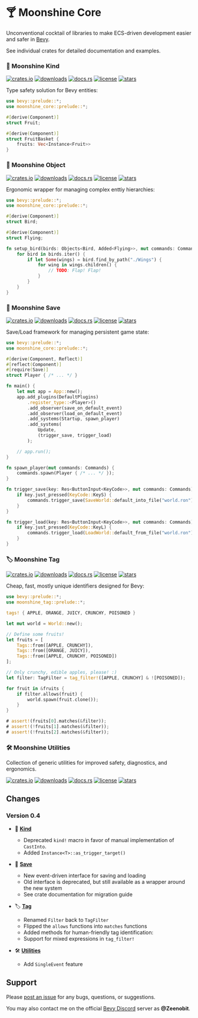 # 🍸 Moonshine Core

Unconventional cocktail of libraries to make ECS-driven development easier and safer in [Bevy](https://bevyengine.org/).

See individual crates for detailed documentation and examples.

### 🍎 Moonshine Kind

[![crates.io](https://img.shields.io/crates/v/moonshine-kind)](https://crates.io/crates/moonshine-kind)
[![downloads](https://img.shields.io/crates/dr/moonshine-kind?label=downloads)](https://crates.io/crates/moonshine-kind)
[![docs.rs](https://docs.rs/moonshine-kind/badge.svg)](https://docs.rs/moonshine-kind)
[![license](https://img.shields.io/crates/l/moonshine-kind)](https://github.com/Zeenobit/moonshine_kind/blob/main/LICENSE)
[![stars](https://img.shields.io/github/stars/Zeenobit/moonshine_kind)](https://github.com/Zeenobit/moonshine_kind)

Type safety solution for Bevy entities:

```rust
use bevy::prelude::*;
use moonshine_core::prelude::*;

#[derive(Component)]
struct Fruit;

#[derive(Component)]
struct FruitBasket {
    fruits: Vec<Instance<Fruit>>
}
```

### 🌴 Moonshine Object

[![crates.io](https://img.shields.io/crates/v/moonshine-object)](https://crates.io/crates/moonshine-object)
[![downloads](https://img.shields.io/crates/dr/moonshine-object?label=downloads)](https://crates.io/crates/moonshine-object)
[![docs.rs](https://docs.rs/moonshine-object/badge.svg)](https://docs.rs/moonshine-object)
[![license](https://img.shields.io/crates/l/moonshine-object)](https://github.com/Zeenobit/moonshine_object/blob/main/LICENSE)
[![stars](https://img.shields.io/github/stars/Zeenobit/moonshine_object)](https://github.com/Zeenobit/moonshine_object)

Ergonomic wrapper for managing complex enttiy hierarchies:

```rust
use bevy::prelude::*;
use moonshine_core::prelude::*;

#[derive(Component)]
struct Bird;

#[derive(Component)]
struct Flying;

fn setup_bird(birds: Objects<Bird, Added<Flying>>, mut commands: Commands) {
    for bird in birds.iter() {
        if let Some(wings) = bird.find_by_path("./Wings") {
            for wing in wings.children() {
                // TODO: Flap! Flap!
            }
        }
    }
}
```

### 💾 Moonshine Save

[![crates.io](https://img.shields.io/crates/v/moonshine-save)](https://crates.io/crates/moonshine-save)
[![downloads](https://img.shields.io/crates/dr/moonshine-save?label=downloads)](https://crates.io/crates/moonshine-save)
[![docs.rs](https://docs.rs/moonshine-save/badge.svg)](https://docs.rs/moonshine-save)
[![license](https://img.shields.io/crates/l/moonshine-save)](https://github.com/Zeenobit/moonshine_save/blob/main/LICENSE)
[![stars](https://img.shields.io/github/stars/Zeenobit/moonshine_save)](https://github.com/Zeenobit/moonshine_save)

Save/Load framework for managing persistent game state:

```rust
use bevy::prelude::*;
use moonshine_core::prelude::*;

#[derive(Component, Reflect)]
#[reflect(Component)]
#[require(Save)]
struct Player { /* ... */ }

fn main() {
    let mut app = App::new();
    app.add_plugins(DefaultPlugins)
        .register_type::<Player>()
        .add_observer(save_on_default_event)
        .add_observer(load_on_default_event)
        .add_systems(Startup, spawn_player)
        .add_systems(
            Update,
            (trigger_save, trigger_load)
        );

    // app.run();
}

fn spawn_player(mut commands: Commands) {
    commands.spawn(Player { /* ... */ });
}

fn trigger_save(key: Res<ButtonInput<KeyCode>>, mut commands: Commands) {
    if key.just_pressed(KeyCode::KeyS) {
        commands.trigger_save(SaveWorld::default_into_file("world.ron"));
    }
}

fn trigger_load(key: Res<ButtonInput<KeyCode>>, mut commands: Commands) {
    if key.just_pressed(KeyCode::KeyL) {
        commands.trigger_load(LoadWorld::default_from_file("world.ron"));
    }
}
```

### 🏷️ Moonshine Tag

[![crates.io](https://img.shields.io/crates/v/moonshine-tag)](https://crates.io/crates/moonshine-tag)
[![downloads](https://img.shields.io/crates/dr/moonshine-tag?label=downloads)](https://crates.io/crates/moonshine-tag)
[![docs.rs](https://docs.rs/moonshine-tag/badge.svg)](https://docs.rs/moonshine-tag)
[![license](https://img.shields.io/crates/l/moonshine-tag)](https://github.com/Zeenobit/moonshine_tag/blob/main/LICENSE)
[![stars](https://img.shields.io/github/stars/Zeenobit/moonshine_tag)](https://github.com/Zeenobit/moonshine_tag)

Cheap, fast, mostly unique identifiers designed for Bevy:

```rust
use bevy::prelude::*;
use moonshine_tag::prelude::*;

tags! { APPLE, ORANGE, JUICY, CRUNCHY, POISONED }

let mut world = World::new();

// Define some fruits!
let fruits = [
    Tags::from([APPLE, CRUNCHY]),
    Tags::from([ORANGE, JUICY]),
    Tags::from([APPLE, CRUNCHY, POISONED])
];

// Only crunchy, edible apples, please! :)
let filter: TagFilter = tag_filter!([APPLE, CRUNCHY] & ![POISONED]);

for fruit in &fruits {
    if filter.allows(fruit) {
        world.spawn(fruit.clone());
    }
}

# assert!(fruits[0].matches(&filter));
# assert!(!fruits[1].matches(&filter));
# assert!(!fruits[2].matches(&filter));
```


### 🛠️ Moonshine Utilities

Collection of generic utilities for improved safety, diagnostics, and ergonomics.

[![crates.io](https://img.shields.io/crates/v/moonshine-util)](https://crates.io/crates/moonshine-util)
[![downloads](https://img.shields.io/crates/dr/moonshine-util?label=downloads)](https://crates.io/crates/moonshine-util)
[![docs.rs](https://docs.rs/moonshine-util/badge.svg)](https://docs.rs/moonshine-util)
[![license](https://img.shields.io/crates/l/moonshine-util)](https://github.com/Zeenobit/moonshine_util/blob/main/LICENSE)
[![stars](https://img.shields.io/github/stars/Zeenobit/moonshine_util)](https://github.com/Zeenobit/moonshine_util)


## Changes

### Version 0.4

- 🍎 [**Kind**](https://github.com/Zeenobit/moonshine_kind)
    - Deprecated `kind!` macro in favor of manual implementation of `CastInto`.
    - Added `Instance<T>::as_trigger_target()`

- 💾 [**Save**](https://github.com/Zeenobit/moonshine_save)
    - New event-driven interface for saving and loading
    - Old interface is deprecated, but still available as a wrapper around the new system
    - See crate documentation for migration guide

- 🏷️ [**Tag**](https://github.com/Zeenobit/moonshine_tag)
    - Renamed `Filter` back to `TagFilter`
    - Flipped the `allows` functions into `matches` functions
    - Added methods for human-friendly tag identification:
    - Support for mixed expressions in `tag_filter!`
- 🛠️ [**Utilities**](https://github.com/Zeenobit/moonshine_util)
    - Add `SingleEvent` feature


## Support

Please [post an issue](https://github.com/Zeenobit/moonshine_core/issues/new) for any bugs, questions, or suggestions.

You may also contact me on the official [Bevy Discord](https://discord.gg/bevy) server as **@Zeenobit**.
